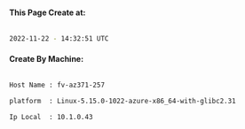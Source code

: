 
   
#### This Page Create at:

```bash

2022-11-22 - 14:32:51 UTC

```

#### Create By Machine:

```bash

Host Name : fv-az371-257

platform  : Linux-5.15.0-1022-azure-x86_64-with-glibc2.31

Ip Local  : 10.1.0.43

```

